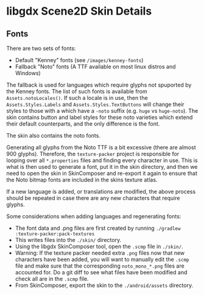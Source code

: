 # libgdx Scene2D Skin Details

## Fonts

There are two sets of fonts:
* Default "Kenney" fonts (see `/images/kenney-fonts`)
* Fallback "Noto" fonts (A TTF available on most linux distros and Windows)

The fallback is used for languages which require glyphs not spuported by the Kenney fonts. The list
of such fonts is available from `Assets.notoLocales()`. If such a locale is in use, then the
`Assets.Styles.Labels` and `Assets.Styles.TextButtons` will change their styles to those with a
which have a `-noto` suffix (e.g. `huge` vs `huge-noto`). The skin contains button and label styles
for these noto varieties which extend their default counterparts, and the only difference is the font.

The skin also contains the noto fonts.

Generating all glyphs from the Noto TTF is a bit excessive (there are almost 900 glyphs). Therefore,
the `texture-packer` project is responsible for looping over all `*.properties` files and finding
every character in use. This is what is then used to generate a font, put it in the skin directory,
and then we need to open the skin in SkinComposer and re-export it again to ensure that the Noto
bitmap fonts are included in the skins texture atlas.

If a new language is added, or translations are modified, the above process should be repeated in
case there are any new characters that require glyphs.

Some considerations when adding languages and regenerating fonts:
* The font data and .png files are first created by running `./gradlew :texture-packer:pack-textures`
* This writes files into the `./skin/` directory.
* Using the libgdx SkinComposer tool, open the `.scmp` file in `./skin/`.
* Warning: If the texture packer needed extra `.png` files now that new characters have been added,
  you will want to manually edit the `.scmp` file and make sure that the corresponding `noto_mono_*.png`
  files are accounted for. Do a git diff to see what files have been modified and check all are in
  the `.scmp` file.
* From SkinComposer, export the skin to the `./android/assets` directory.